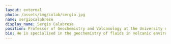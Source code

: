 ```yaml
---
layout: external
photo: /assets/img/colab/sergio.jpg 
name: sergiocalabrese
display_name: Sergio Calabrese
position: Professor of Geochemistry and Volcanology at the University of Palermo  
bio: He is specialised in the geochemistry of fluids in volcanic environments, with a focus on the origin, transport and fate of trace elements. 
---
```

